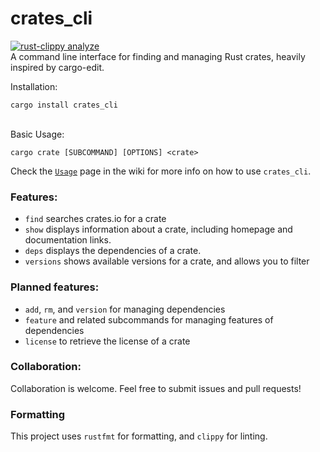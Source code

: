 # crates_cli

[![rust-clippy analyze](https://github.com/willothy/crates_cli/actions/workflows/rust-clippy.yml/badge.svg?branch=main)](https://github.com/willothy/crates_cli/actions/workflows/rust-clippy.yml)
<br>A command line interface for finding and managing Rust crates, heavily inspired by cargo-edit.


Installation:

    cargo install crates_cli

<br>
Basic Usage:

`cargo crate [SUBCOMMAND] [OPTIONS] <crate>`
<br>

Check the [`Usage`](https://github.com/willothy/crates_cli/wiki/Usage) page in the wiki for more info on how to use `crates_cli`.

### Features:
- `find` searches crates.io for a crate
- `show` displays information about a crate, including homepage and documentation links.
- `deps` displays the dependencies of a crate.
- `versions` shows available versions for a crate, and allows you to filter

### Planned features:
- `add`, `rm`, and `version` for managing dependencies
- `feature` and related subcommands for managing features of dependencies
- `license` to retrieve the license of a crate


### Collaboration:
Collaboration is welcome. Feel free to submit issues and pull requests!

### Formatting
This project uses `rustfmt` for formatting, and `clippy` for linting.
